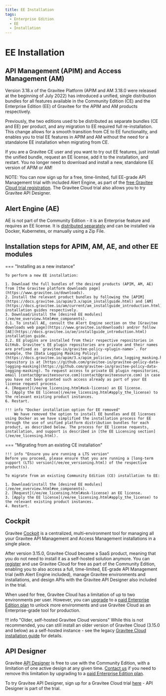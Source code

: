 ```yaml
---
title: EE Installation
tags:
  - Enterprise Edition
  - EE
  - Installation
---
```


# EE Installation

## API Management (APIM) and Access Management (AM)

Version 3.18.x of the Gravitee Platform (APIM and AM 3.18.0 were released at the beginning of July 2022) has introduced a unified, single distribution bundles for all features available in the Community Edition (CE) and the Enterprise Edition (EE) of Gravitee for the APIM and AM products respectively.

Previously, the two editions used to be distributed as separate bundles (CE and EE) per product, and any migration to EE required full re-installation. This change allows for a smooth transition from CE to EE functionality, and enables you to trial EE features in APIM and AM without the need for a standalone EE installation when migrating from CE.

If you are a Gravitee CE user and you want to try out EE features, just install the unified bundle, request an EE license, add it to the installation, and restart. You no longer need to download and install a new, standalone EE version of APIM or AM!

NOTE: You can now sign up for a free, time-limited, full EE-grade API Management trial with included Alert Engine, as part of the [free Gravitee Cloud trial registration](https://cockpit.gravitee.io/register). The Gravitee Cloud trial also allows you to try Gravitee API Designer.

## Alert Engine (AE)

AE is not part of the Community Edition - it is an Enterprise feature and requires an EE license. It is [distributed separately](https://www.gravitee.io/downloads) and can be installed via Docker, Kubernetes, or manually using a Zip File.

## Installation steps for APIM, AM, AE, and other EE modules

=== "Installing as a new instance"

    To perform a new EE installation:

    1. Download the full bundles of the desired products (APIM, AM, AE) from [the Gravitee platform downloads page](https://www.gravitee.io/downloads).
    2. Install the relevant product bundles by following the [APIM](https://docs.gravitee.io/apim/3.x/apim_installguide.html) and [AM](https://docs.gravitee.io/am/current/am_installguide_introduction.html) installation guides respectively.
    3. Download/install the [desired EE modules](/ee/ee_overview.html#ee_components).
    3.1. To install AE, consult the Alert Engine section on the [Gravitee downloads web page](https://www.gravitee.io/downloads) and/or follow [AE](https://docs.gravitee.io/ae/installguide_introduction.html) installation guide.
    3.2. EE plugins are installed from their respective repositories in GitHub. Gravitee's EE plugin repositories are private and their names are prefixed as `gravitee-io/gravitee-policy-<plugin-name>`. For example, the [Data Logging Masking Policy](https://docs.gravitee.io/apim/3.x/apim_policies_data_logging_masking.html) repository is at [https://github.com/gravitee-io/gravitee-policy-data-logging-masking](https://github.com/gravitee-io/gravitee-policy-data-logging-masking). To request access to private EE plugin repositories, email [contact@graviteesource.com](contact@graviteesource.com) in case you have not been granted such access already as part of your EE license request process.
    4. [Request](/ee/ee_licensing.html#ask-license) an EE license.
    5. [Apply the EE license](/ee/ee_licensing.html#apply_the_license) to the relevant existing product instances.
    6. Restart.

    !!! info "Docker installation option for EE removed"
        We have removed the option to install EE bundles and EE licenses using Docker as we have simplified the installation process for EE through the use of unified platform distribution bundles for each product, as described below. The process for EE license requests, installation, and support is described in [the EE Licensing section](/ee/ee_licensing.html).

=== "Migrating from an existing CE installation"

    !!! info "Ensure you are running a LTS version"
    Before you proceed, please ensure that you are running a [long-term support (LTS) version](/ee/ee_versioning.html) of the respective product(s).

    To migrate from an existing Community Edition (CE) installation to EE:

    1. Download/install the [desired EE modules](/ee/ee_overview.html#ee_components).
    2. [Request](/ee/ee_licensing.html#ask-license) an EE license.
    3. [Apply the EE license](/ee/ee_licensing.html#apply_the_license) to the relevant existing product instances.
    4. Restart.

## Cockpit

Gravitee [Cockpit](https://www.gravitee.io/platform/cockpit) is a centralized, multi-environment tool for managing all your Gravitee API Management and Access Management installations in a single place.

After version 3.15.0, Gravitee Cloud became a SaaS product, meaning that you do not need to install it as a self-hosted solution anymore. You can [register](https://cockpit.gravitee.io/register) and use Gravitee Cloud for free as part of the Community Edition, enabling you to also access a full, time-limited, EE-grade API Management trial (with Alert Engine included), manage Gravitee environments and installations, and design APIs with the Gravitee API Designer also included in the trial.

When used for free, Gravitee Cloud has a limitation of up to two environments per user. However, you can [upgrade](https://www.gravitee.io/contact-us) to a [paid Enterprise Edition plan](https://www.gravitee.io/pricing) to unlock more environments and use Gravitee Cloud as an Enterprise-grade tool for production.

!!! info "Older, self-hosted Gravitee Cloud versions"
    While this is not recommended, you can still install an older version of Gravitee Cloud (3.15.0 and below) as a self-hosted instance - see the legacy [Gravitee Cloud installation guide](https://docs.gravitee.io/cockpit/3.x/cockpit_installguide_introduction.html) for details.

## API Designer

Gravitee [API Designer](https://www.gravitee.io/platform/api-designer) is free to use with the Community Edition, with a limitation of one active design at any given time. [Contact us](https://www.gravitee.io/contact-us) if you need to remove this limitation by upgrading to a [paid Enterprise Edition plan](https://www.gravitee.io/pricing).

To try Gravitee API Designer, sign up for a Gravitee Cloud trial [here](https://cockpit.gravitee.io/register) - API Designer is part of the trial.
